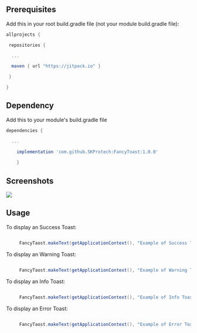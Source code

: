 ## Prerequisites

Add this in your root build.gradle file (not your module build.gradle file):
```gradle
allprojects {

 repositories {

  ...

  maven { url "https://jitpack.io" }

 }

}
```
## Dependency

Add this to your module's build.gradle file
```gradle
dependencies {

  ...

	implementation 'com.github.SKProtech:FancyToast:1.0.0'
  
	}
```
## Screenshots

<img src="https://github.com/SKProtech/FancyToast/master/Screenshot_20210504-132720.png">


## Usage

  To display an Success Toast:
```java

     FancyTaost.makeText(getApplicationContext(), "Example of Success Toast", FancyTaost.LENGTH_LONG, FancyTaost.SUCCESS).show();

```
  To display an Warning Toast:
```java

     FancyTaost.makeText(getApplicationContext(), "Example of Warning Toast", FancyTaost.LENGTH_LONG, FancyTaost.WARNING).show();

```
  To display an Info Toast:
```java

     FancyTaost.makeText(getApplicationContext(), "Example of Info Toast", FancyTaost.LENGTH_LONG, FancyTaost.INFO).show();

```
  To display an Error Toast:
```java

     FancyTaost.makeText(getApplicationContext(), "Example of Error Toast", FancyTaost.LENGTH_LONG, FancyTaost.ERROR).show();

```
